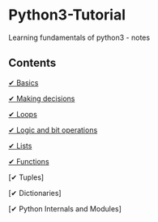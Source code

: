 # Python3-Tutorial

Learning fundamentals of  python3 - notes
## Contents 

[✔ Basics](https://github.com/priyaskumar/Python3-Tutorial/tree/main/1.%20Basics#basics-of-python)

[✔ Making decisions](https://github.com/priyaskumar/Python3-Tutorial/tree/main/2.%20Making%20decisions#making-decisions)

[✔ Loops](https://github.com/priyaskumar/Python3-Tutorial/tree/main/3.%20Loops#looping-statements)

[✔ Logic and bit operations](https://github.com/priyaskumar/Python3-Tutorial/blob/main/4.%20Logic%20and%20Bit%20Operations/README.md#logic-and-bit-operations)

[✔ Lists ](https://github.com/priyaskumar/Python3-Tutorial/blob/main/5.%20Lists/README.md#lists)

[✔ Functions](https://github.com/priyaskumar/Python3-Tutorial/tree/main/6.%20Functions#functions)

[✔ Tuples]

[✔ Dictionaries]

[✔ Python Internals and Modules]


 
